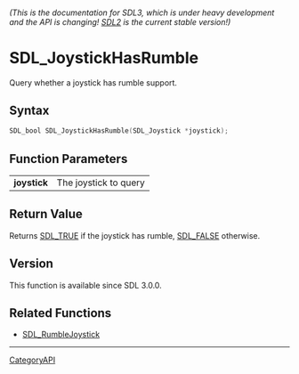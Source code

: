 ###### (This is the documentation for SDL3, which is under heavy development and the API is changing! [SDL2](https://wiki.libsdl.org/SDL2/) is the current stable version!)
# SDL_JoystickHasRumble

Query whether a joystick has rumble support.

## Syntax

```c
SDL_bool SDL_JoystickHasRumble(SDL_Joystick *joystick);

```

## Function Parameters

|                  |                       |
| ---------------- | --------------------- |
| **joystick**     | The joystick to query |

## Return Value

Returns [SDL_TRUE](SDL_TRUE) if the joystick has rumble,
[SDL_FALSE](SDL_FALSE) otherwise.

## Version

This function is available since SDL 3.0.0.

## Related Functions

* [SDL_RumbleJoystick](SDL_RumbleJoystick)

----
[CategoryAPI](CategoryAPI)

